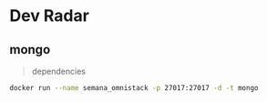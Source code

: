 # Dev Radar

## mongo

> dependencies

```bash
docker run --name semana_omnistack -p 27017:27017 -d -t mongo
```
